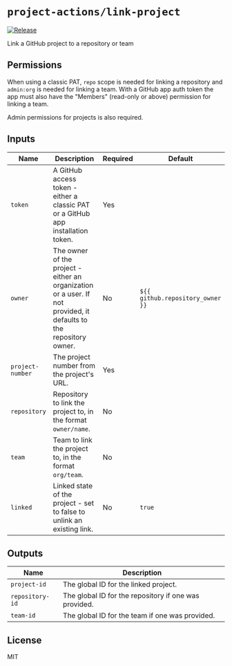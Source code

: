 # `project-actions/link-project`

[![Release](https://img.shields.io/github/v/release/dsanders11/project-actions?color=blue)](https://github.com/dsanders11/project-actions/releases)

Link a GitHub project to a repository or team

## Permissions

When using a classic PAT, `repo` scope is needed for linking a repository
and `admin:org` is needed for linking a team. With a GitHub app auth token
the app must also have the "Members" (read-only or above) permission for
linking a team.

Admin permissions for projects is also required.

## Inputs

| Name          | Description                                        | Required | Default                                      |
|---------------|----------------------------------------------------|----------|----------------------------------------------|
| `token`       | A GitHub access token - either a classic PAT or a GitHub app installation token. | Yes      |                                              |
| `owner`       | The owner of the project - either an organization or a user. If not provided, it defaults to the repository owner. | No       | `${{ github.repository_owner }}`           |
| `project-number` | The project number from the project's URL.         | Yes      |                                              |
| `repository`  | Repository to link the project to, in the format `owner/name`. | No       |                                              |
| `team`        | Team to link the project to, in the format `org/team`. | No       |                                              |
| `linked`      | Linked state of the project - set to false to unlink an existing link. | No       | `true`                                       |

## Outputs

| Name          | Description                                             |
|---------------|---------------------------------------------------------|
| `project-id`  | The global ID for the linked project.                   |
| `repository-id` | The global ID for the repository if one was provided. |
| `team-id`     | The global ID for the team if one was provided.         |

## License

MIT
